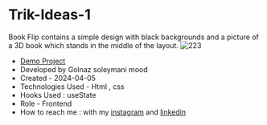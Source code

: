 # Trik-Ideas-1
Book Flip contains a simple design with black backgrounds and a picture of a 3D book which stands in the middle of the layout.
![223](https://github.com/Soleymanigolnaz/Trik-Ideas-1/assets/139486149/2be0c104-3a49-426f-9bd5-3af1f4abbba2)
- [Demo Project](https://soleymanigolnaz.github.io/Trik-Ideas-1/)
- Developed by Golnaz soleymani mood
- Created - 2024-04-05
- Technologies Used - Html , css
- Hooks Used : useState 
- Role - Frontend
- How to reach me : with my [instagram](https://www.instagram.com/Soleymani_golnaz_web) and [linkedin](https://www.linkedin.com/in/Golnaz-Soleymani-Mood)
